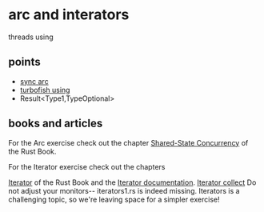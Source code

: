 # arc and interators

threads using

## points

+ [sync arc](https://doc.rust-lang.org/std/sync/struct.Arc.html)
+ [turbofish using](https://www.jianshu.com/p/1dd0dbbf539b)
+ Result<Type1,TypeOptional>

## books and articles

For the Arc exercise check out the chapter
[Shared-State Concurrency](https://doc.rust-lang.org/book/ch16-03-shared-state.html) of the Rust Book.

For the Iterator exercise check out the chapters

[Iterator](https://doc.rust-lang.org/book/ch13-02-iterators.html) of the Rust Book
and the
[Iterator documentation](https://doc.rust-lang.org/stable/std/iter/).
[Iterator collect](https://doc.rust-lang.org/stable/core/iter/trait.Iterator.html#method.collect)
Do not adjust your monitors-- iterators1.rs is indeed missing. Iterators is a challenging topic, so we're leaving space for a simpler exercise!
